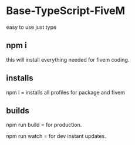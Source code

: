 # Base-TypeScript-FiveM
easy to use just type
## npm i 
this will install everything needed for fivem coding. 

## installs

npm i = installs all profiles for package and fivem

## builds

npm run build = for production. 

npm run watch = for dev instant updates.
